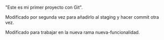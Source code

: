 "Este es mi primer proyecto con Git".

Modificado por segunda vez para añadirlo al staging y hacer commit otra vez.

Modificado para trabajar en la nueva rama nueva-funcionalidad.